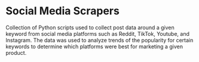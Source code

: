 # Social Media Scrapers

Collection of Python scripts used to collect post data around a given keyword from social media platforms such as Reddit, TikTok, Youtube, and Instagram. The data was used to analyze trends of the popularity for certain keywords to determine which platforms were best for marketing a given product.

